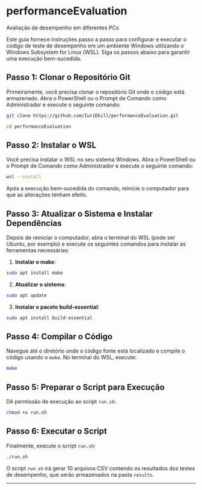 
# performanceEvaluation
Avaliação de desempenho em diferentes PCs

Este guia fornece instruções passo a passo para configurar e executar o código de teste de desempenho em um ambiente Windows utilizando o Windows Subsystem for Linux (WSL). Siga os passos abaixo para garantir uma execução bem-sucedida.

## Passo 1: Clonar o Repositório Git

Primeiramente, você precisa clonar o repositório Git onde o código está armazenado. Abra o PowerShell ou o Prompt de Comando como Administrador e execute o seguinte comando:

```sh
git clone https://github.com/IuriDkill/performanceEvaluation.git
```


```sh
cd performanceEvaluation
```


## Passo 2: Instalar o WSL

Você precisa instalar o WSL no seu sistema Windows. Abra o PowerShell ou o Prompt de Comando como Administrador e execute o seguinte comando:

```sh
wsl --install
```

Após a execução bem-sucedida do comando, reinicie o computador para que as alterações tenham efeito.

## Passo 3: Atualizar o Sistema e Instalar Dependências

Depois de reiniciar o computador, abra o terminal do WSL (pode ser Ubuntu, por exemplo) e execute os seguintes comandos para instalar as ferramentas necessárias:

1. **Instalar o make**:

```sh
sudo apt install make
```

2. **Atualizar o sistema**:

```sh
sudo apt update
```

3. **Instalar o pacote build-essential**:

```sh
sudo apt install build-essential
```

## Passo 4: Compilar o Código

Navegue até o diretório onde o código fonte está localizado e compile o código usando o `make`. No terminal do WSL, execute:

```sh
make
```

## Passo 5: Preparar o Script para Execução

Dê permissão de execução ao script `run.sh`:

```sh
chmod +x run.sh
```

## Passo 6: Executar o Script

Finalmente, execute o script `run.sh`:

```sh
./run.sh
```

O script `run.sh` irá gerar 10 arquivos CSV contendo os resultados dos testes de desempenho, que serão armazenados na pasta `results`.

---